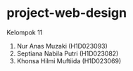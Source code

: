 # project-web-design

Kelompok 11
1. Nur Anas Muzaki (H1D023093)
2. Septiana Nabila Putri (H1D023082)
3. Khonsa Hilmi Muftiida (H1D023069)
